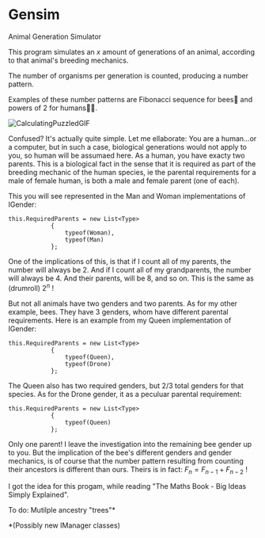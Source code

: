 # Gensim
Animal Generation Simulator

This program simulates an ${x}$ amount of generations of an animal, according to that animal's breeding mechanics.

The number of organisms per generation is counted, producing a number pattern.

Examples of these number patterns are Fibonacci sequence for bees🐝 and powers of 2 for humans👶🏼.

![CalculatingPuzzledGIF](https://github.com/DivanVanZyl/Gensim/assets/5897077/4b7c6526-0002-4dc6-aa5c-f705aa429792)

Confused? It's actually quite simple. Let me ellaborate: You are a human...or a computer, but in such a case, biological generations would not apply to you, so human will be assumaed here. As a human, you have exacty two parents. This is a biological fact in the sense that it is required as part of the breeding mechanic of the human species, ie the parental requirements for a male of female human, is both a male and female parent (one of each).

This you will see represented in the Man and Woman implementations of IGender:

```
this.RequiredParents = new List<Type>
            {
                typeof(Woman),
                typeof(Man)
            };
```

One of the implications of this, is that if I count all of my parents, the number will always be 2. And if I count all of my grandparents, the number will always be 4. And their parents, will be 8, and so on. This is the same as (drumroll) ${2^n}$ !

But not all animals have two genders and two parents. As for my other example, bees. They have 3 genders, whom have different parental requirements. Here is an example from my Queen implementation of IGender:

```
this.RequiredParents = new List<Type>
            {
                typeof(Queen),
                typeof(Drone)
            };
```
The Queen also has two required genders, but 2/3 total genders for that species. As for the Drone gender, it as a peculuar parental requirement:

```
this.RequiredParents = new List<Type>
            {
                typeof(Queen)
            };
```

Only one parent! I leave the investigation into the remaining bee gender up to you. But the implication of the bee's different genders and gender mechanics, is of course that the number pattern resulting from counting their ancestors is different than ours. Theirs is in fact: $\displaystyle F_{n}=F_{n-1}+F_{n-2}$ !

I got the idea for this progam, while reading "The Maths Book - Big Ideas Simply Explained".

To do: 
  Mutilple ancestry "trees"*
  

 
*(Possibly new IManager classes)
